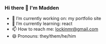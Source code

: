 ### Hi there 👋 I'm Madden


- 🔭 I’m currently working on: my portfolio site
- 🌱 I’m currently learning: react
- 📫 How to reach me: lockinmr@gmail.com
- 😄 Pronouns: they/them/he/him
